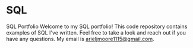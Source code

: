 # SQL
SQL Portfolio
Welcome to my SQL portfolio! This code repository contains examples of SQL I've written. Feel free to take a look and reach out if you have any questions. My email is arieljmoore1115@gmail.com.
